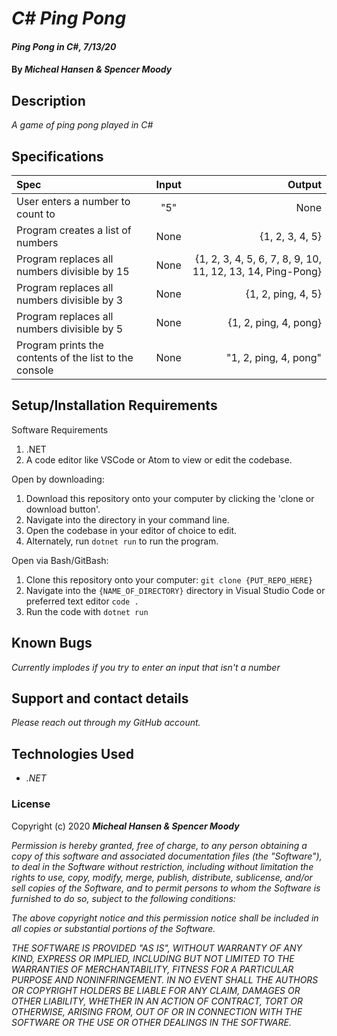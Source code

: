 # _C# Ping Pong_

#### _Ping Pong in C#, 7/13/20_

#### By _**Micheal Hansen & Spencer Moody**_

## Description

_A game of ping pong played in C#_

## Specifications

| Spec | Input | Output |
| :--- | :---: | ---: |
| User enters a number to count to | "5" | None |
| Program creates a list of numbers | None | {1, 2, 3, 4, 5} |
| Program replaces all numbers divisible by 15 | None | {1, 2, 3, 4, 5, 6, 7, 8, 9, 10, 11, 12, 13, 14, Ping-Pong} |
| Program replaces all numbers divisible by 3 | None | {1, 2, ping, 4, 5} |
| Program replaces all numbers divisible by 5 | None | {1, 2, ping, 4, pong} |
| Program prints the contents of the list to the console | None | "1, 2, ping, 4, pong" |

## Setup/Installation Requirements

Software Requirements
1. .NET 
2. A code editor like VSCode or Atom to view or edit the codebase.

Open by downloading:
1. Download this repository onto your computer by clicking the 'clone or download button'.
2. Navigate into the directory in your command line.
3. Open the codebase in your editor of choice to edit.
4. Alternately, run `dotnet run` to run the program.

Open via Bash/GitBash:
1. Clone this repository onto your computer:
`git clone {PUT_REPO_HERE}`
2. Navigate into the `{NAME_OF_DIRECTORY}` directory in Visual Studio Code or preferred text editor
`code .`
3. Run the code with `dotnet run`

## Known Bugs

_Currently implodes if you try to enter an input that isn't a number_

## Support and contact details

_Please reach out through my GitHub account._

## Technologies Used

* _.NET_

### License

Copyright (c) 2020 **_Micheal Hansen & Spencer Moody_**

*Permission is hereby granted, free of charge, to any person obtaining a copy
of this software and associated documentation files (the "Software"), to deal
in the Software without restriction, including without limitation the rights
to use, copy, modify, merge, publish, distribute, sublicense, and/or sell
copies of the Software, and to permit persons to whom the Software is
furnished to do so, subject to the following conditions:*

*The above copyright notice and this permission notice shall be included in all
copies or substantial portions of the Software.*

*THE SOFTWARE IS PROVIDED "AS IS", WITHOUT WARRANTY OF ANY KIND, EXPRESS OR
IMPLIED, INCLUDING BUT NOT LIMITED TO THE WARRANTIES OF MERCHANTABILITY,
FITNESS FOR A PARTICULAR PURPOSE AND NONINFRINGEMENT. IN NO EVENT SHALL THE
AUTHORS OR COPYRIGHT HOLDERS BE LIABLE FOR ANY CLAIM, DAMAGES OR OTHER
LIABILITY, WHETHER IN AN ACTION OF CONTRACT, TORT OR OTHERWISE, ARISING FROM,
OUT OF OR IN CONNECTION WITH THE SOFTWARE OR THE USE OR OTHER DEALINGS IN THE
SOFTWARE.*